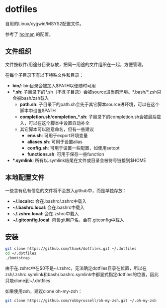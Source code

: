 # dotfiles

自用的Linux/cygwin/MSYS2配置文件。

参考了 [holman](https://github.com/holman/dotfiles) 的配置。

## 文件组织

文件按软件/用途分目录存放，把同一用途的文件组织在一起，方便管理。

在每个子目录下有以下特殊文件和目录：

- **bin/**: bin目录会被加入$PATH以便随时可用
- **\*.sh**: 子目录下的\*.sh（不含子目录）会被source进当前环境。\*.bash/\*.zsh只会被bash/zsh载入
    - **path.sh**: 子目录下的path.sh会先于其它脚本source进环境，可以在这个脚本中设置$PATH
    - **completion.sh**/**completion_\*.sh**: 子目录下的completion.sh会被最后载入，可以在这个脚本中设置自动补全
    - 其它脚本可以随意命名，但有一些建议
        - **env.sh**: 可用于export环境变量
        - **aliases.sh**: 可用于设置alias
        - **config.sh**: 可用于设置一些配置，如使用setopt
        - **functions.sh**: 可用于保存一些function
- **\*.symlink**: 所有以.symlink结尾在文件或目录会被符号链接到$HOME

## 本地配置文件

一些含有私有信息的文件将不会放入github中，而是单独存放：

- **~/.localrc**: 会在.bashrc/.zshrc中载入
- **~/.bashrc.local**: 会在.bashrc中载入
- **~/.zshrc.local**: 会在.zshrc中载入
- **~/.gitconfig.local**: 包含git用户名，会在.gitconfig中载入

## 安装

```sh
git clone https://github.com/thawk/dotfiles.git ~/.dotfiles
cd ~/.dotfiles
./bootstrap
```

由于在.zshrc中在$0不是~/.zshrc，无法确定dotfiles目录在位置，所以在zsh/.zshrc.symlink和bash/.bashrc.symlink中都显式指定dotfiles的位置，因此只能clone到~/.dotfiles

如果使用zsh，建议clone oh-my-zsh：

```sh
git clone https://github.com/robbyrussell/oh-my-zsh.git ~/.oh-my-zsh
```
